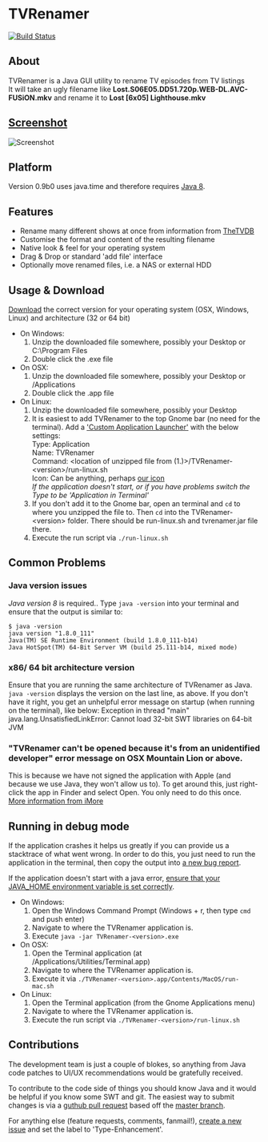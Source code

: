 # TVRenamer
[![Build Status](https://travis-ci.org/tvrenamer/tvrenamer.svg?branch=master)](https://travis-ci.org/tvrenamer/tvrenamer)
## About
TVRenamer is a Java GUI utility to rename TV episodes from TV listings  
It will take an ugly filename like **Lost.S06E05.DD51.720p.WEB-DL.AVC-FUSiON.mkv** and rename it to **Lost [6x05] Lighthouse.mkv**

## [Screenshot](https://github.com/tvrenamer/tvrenamer/wiki/Screenshots)
![Screenshot](https://dl.dropboxusercontent.com/u/554441/Screenshots/tvrenamer-0.7.png)

## Platform
Version 0.9b0 uses java.time and therefore requires [Java 8](https://java.com/en/download).

## Features
 * Rename many different shows at once from information from [TheTVDB](http://thetvdb.com/)
 * Customise the format and content of the resulting filename
 * Native look & feel for your operating system
 * Drag & Drop or standard 'add file' interface
 * Optionally move renamed files, i.e. a NAS or external HDD

## Usage & Download
[Download](http://tvrenamer.github.com) the correct version for your operating system (OSX, Windows, Linux) and architecture (32 or 64 bit)

  * On Windows:
    1. Unzip the downloaded file somewhere, possibly your Desktop or C:\Program Files
    1. Double click the .exe file
  * On OSX:
    1. Unzip the downloaded file somewhere, possibly your Desktop or /Applications
    1. Double click the .app file
  * On Linux:
    1. Unzip the downloaded file somewhere, possibly your Desktop
    1. It is easiest to add TVRenamer to the top Gnome bar (no need for the terminal).  Add a ['Custom Application Launcher'](http://library.gnome.org/users/user-guide/2.32/gospanel-34.html.en) with the below settings:  
    Type: Application  
    Name: TVRenamer  
    Command: <location of unzipped file from (1.)>/TVRenamer-&lt;version&gt;/run-linux.sh  
    Icon: Can be anything, perhaps [our icon](http://github.com/tvrenamer/tvrenamer/raw/master/res/icons/tvrenamer.png)  
    *If the application doesn't start, or if you have problems switch the Type to be 'Application in Terminal'*
    1. If you don't add it to the Gnome bar, open an terminal and `cd` to where you unzipped the file to.  Then `cd` into the TVRenamer-&lt;version&gt; folder.  There should be run-linux.sh and tvrenamer.jar file there.
    1. Execute the run script via `./run-linux.sh`
    
## Common Problems
### Java version issues
*Java version 8* is required..  Type `java -version` into your terminal and ensure that the output is similar to:

    $ java -version
    java version "1.8.0_111"
    Java(TM) SE Runtime Environment (build 1.8.0_111-b14)
    Java HotSpot(TM) 64-Bit Server VM (build 25.111-b14, mixed mode)
   
### x86/ 64 bit architecture version
Ensure that you are running the same architecture of TVRenamer as Java. `java -version` displays the version on the last line, as above. If you don't have it right, you get an unhelpful error message on startup (when running on the terminal), like below:
    Exception in thread "main" java.lang.UnsatisfiedLinkError: Cannot load 32-bit SWT libraries on 64-bit JVM

### "TVRenamer can't be opened because it's from an unidentified developer" error message on OSX Mountain Lion or above.
This is because we have not signed the application with Apple (and because we use Java, they won't allow us to). To get around this, just right-click the app in Finder and select Open. You only need to do this once.  
[More information from iMore](http://www.imore.com/how-open-apps-unidentified-developer-os-x-mountain-lion)

## Running in debug mode
If the application crashes it helps us greatly if you can provide us a stacktrace of what went wrong.  In order to do this, you just need to run the application in the terminal, then copy the output into [a new bug report](https://github.com/tvrenamer/tvrenamer/issues/new).

If the application doesn't start with a java error, [ensure that your JAVA_HOME environment variable is set correctly](http://www.oracle.com/technology/sample_code/tech/java/sqlj_jdbc/files/9i_jdbc/EnvSetup.html).

  * On Windows:
    1. Open the Windows Command Prompt (Windows + r, then type `cmd` and push enter)
    1. Navigate to where the TVRenamer application is.
    1. Execute `java -jar TVRenamer-<version>.exe`
  * On OSX:
    1. Open the Terminal application (at /Applications/Utilities/Terminal.app)
    1. Navigate to where the TVRenamer application is.
    1. Execute it via `./TVRenamer-<version>.app/Contents/MacOS/run-mac.sh`
  * On Linux:
    1. Open the Terminal application (from the Gnome Applications menu)
    1. Navigate to where the TVRenamer application is.
    1. Execute the run script via `./TVRenamer-<version>/run-linux.sh`

## Contributions
The development team is just a couple of blokes, so anything from Java code patches to UI/UX recommendations would be gratefully received.

To contribute to the code side of things you should know Java and it would be helpful if you know some SWT and git. The easiest way to submit changes is via a [guthub pull request](http://help.github.com/forking/) based off the [master branch](http://github.com/tvrenamer/tvrenamer/tree/master).

For anything else (feature requests, comments, fanmail!), [create a new issue](https://github.com/tvrenamer/tvrenamer/issues/new) and set the label to 'Type-Enhancement'.
